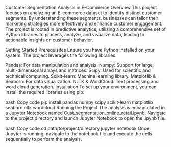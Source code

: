Customer Segmentation Analysis in E-Commerce
Overview
This project focuses on analyzing an E-commerce dataset to identify distinct customer segments. By understanding these segments, businesses can tailor their marketing strategies more effectively and enhance customer engagement. The project is rooted in predictive analytics, utilizing a comprehensive set of Python libraries to process, analyze, and visualize data, leading to actionable insights on customer behavior.

Getting Started
Prerequisites
Ensure you have Python installed on your system. The project leverages the following libraries:

Pandas: For data manipulation and analysis.
Numpy: Support for large, multi-dimensional arrays and matrices.
Scipy: Used for scientific and technical computing.
Scikit-learn: Machine learning library.
Matplotlib & Seaborn: For data visualization.
NLTK & WordCloud: Text processing and word cloud generation.
Installation
To set up your environment, you can install the required libraries using pip:

bash
Copy code
pip install pandas numpy scipy scikit-learn matplotlib seaborn nltk wordcloud
Running the Project
The analysis is encapsulated in a Jupyter Notebook named Cust_segmentation_online_retail.ipynb. Navigate to the project directory and launch Jupyter Notebook to open the .ipynb file.

bash
Copy code
cd path/to/project/directory
jupyter notebook
Once Jupyter is running, navigate to the notebook file and execute the cells sequentially to perform the analysis.